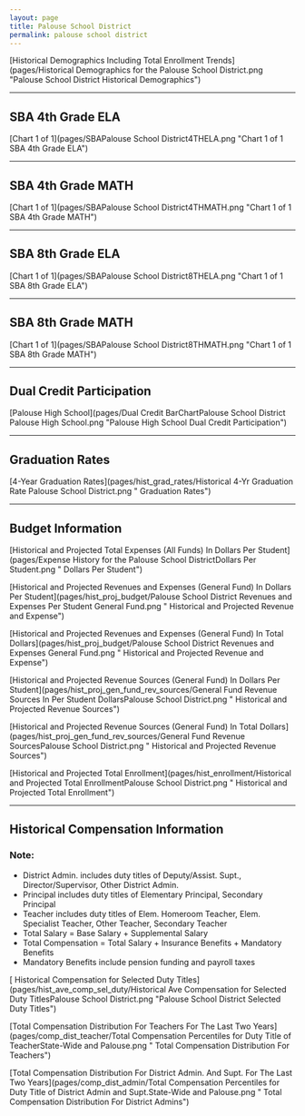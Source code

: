 ```yaml
---
layout: page
title: Palouse School District
permalink: palouse school district
---
```



[Historical Demographics Including Total Enrollment Trends](pages/Historical Demographics for the Palouse School District.png "Palouse School District Historical Demographics")

___

## SBA 4th Grade ELA

[Chart 1 of 1](pages/SBAPalouse School District4THELA.png "Chart 1 of 1 SBA 4th Grade ELA")


___

## SBA 4th Grade MATH

[Chart 1 of 1](pages/SBAPalouse School District4THMATH.png "Chart 1 of 1 SBA 4th Grade MATH")


___

## SBA 8th Grade ELA

[Chart 1 of 1](pages/SBAPalouse School District8THELA.png "Chart 1 of 1 SBA 8th Grade ELA")


___

## SBA 8th Grade MATH

[Chart 1 of 1](pages/SBAPalouse School District8THMATH.png "Chart 1 of 1 SBA 8th Grade MATH")


___

## Dual Credit Participation

[Palouse High School](pages/Dual Credit BarChartPalouse School District Palouse High School.png "Palouse High School Dual Credit Participation")


___

## Graduation Rates

[4-Year Graduation Rates](pages/hist_grad_rates/Historical 4-Yr Graduation Rate Palouse School District.png " Graduation Rates")


___

## Budget Information

[Historical and Projected Total Expenses (All Funds) In Dollars Per Student](pages/Expense History for the Palouse School DistrictDollars Per Student.png " Dollars Per Student")

[Historical and Projected Revenues and Expenses (General Fund) In Dollars Per Student](pages/hist_proj_budget/Palouse School District Revenues and Expenses Per Student General Fund.png " Historical and Projected Revenue and Expense")

[Historical and Projected Revenues and Expenses (General Fund) In Total Dollars](pages/hist_proj_budget/Palouse School District Revenues and Expenses General Fund.png " Historical and Projected Revenue and Expense")

[Historical and Projected Revenue Sources (General Fund) In Dollars Per Student](pages/hist_proj_gen_fund_rev_sources/General Fund Revenue Sources In Per Student DollarsPalouse School District.png " Historical and Projected Revenue Sources")

[Historical and Projected Revenue Sources (General Fund) In Total Dollars](pages/hist_proj_gen_fund_rev_sources/General Fund Revenue SourcesPalouse School District.png " Historical and Projected Revenue Sources")

[Historical and Projected Total Enrollment](pages/hist_enrollment/Historical and Projected Total EnrollmentPalouse School District.png " Historical and Projected Total Enrollment")


___

## Historical Compensation Information
### Note:
- District Admin. includes duty titles of Deputy/Assist. Supt., Director/Supervisor, Other District Admin.
- Principal includes duty titles of Elementary Principal, Secondary Principal
- Teacher includes duty titles of Elem. Homeroom Teacher, Elem. Specialist Teacher, Other Teacher, Secondary Teacher
- Total Salary = Base Salary + Supplemental Salary
- Total Compensation = Total Salary + Insurance Benefits + Mandatory Benefits
- Mandatory Benefits include pension funding and payroll taxes

[ Historical Compensation for Selected Duty Titles](pages/hist_ave_comp_sel_duty/Historical Ave Compensation for Selected Duty TitlesPalouse School District.png "Palouse School District Selected Duty Titles")

[Total Compensation Distribution For Teachers For The Last Two Years](pages/comp_dist_teacher/Total Compensation Percentiles for Duty Title of TeacherState-Wide and Palouse.png " Total Compensation Distribution For Teachers")

[Total Compensation Distribution For District Admin. And Supt. For The Last Two Years](pages/comp_dist_admin/Total Compensation Percentiles for Duty Title of District Admin and Supt.State-Wide and Palouse.png " Total Compensation Distribution For District Admins")

